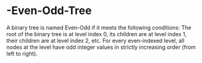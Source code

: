 # -Even-Odd-Tree
A binary tree is named Even-Odd if it meets the following conditions:  The root of the binary tree is at level index 0, its children are at level index 1, their children are at level index 2, etc. For every even-indexed level, all nodes at the level have odd integer values in strictly increasing order (from left to right). 
